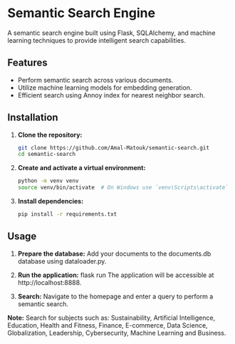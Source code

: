 # Semantic Search Engine

A semantic search engine built using Flask, SQLAlchemy, and machine learning techniques to provide intelligent search capabilities.

## Features

- Perform semantic search across various documents.
- Utilize machine learning models for embedding generation.
- Efficient search using Annoy index for nearest neighbor search.

## Installation

1. **Clone the repository:**

   ```bash
   git clone https://github.com/Amal-Matouk/semantic-search.git
   cd semantic-search
   
2. **Create and activate a virtual environment:**

   ```bash
   python -m venv venv
   source venv/bin/activate  # On Windows use `venv\Scripts\activate`

3. **Install dependencies:**

   ```bash
   pip install -r requirements.txt


## Usage
1. **Prepare the database:**
Add your documents to the documents.db database using dataloader.py.

2. **Run the application:**
flask run
The application will be accessible at http://localhost:8888.

3. **Search:**
Navigate to the homepage and enter a query to perform a semantic search.

**Note:**
Search for subjects such as:
Sustainability, Artificial Intelligence, Education, Health and Fitness, Finance, E-commerce, Data Science, Globalization, Leadership, Cybersecurity, Machine Learning and Business. 
